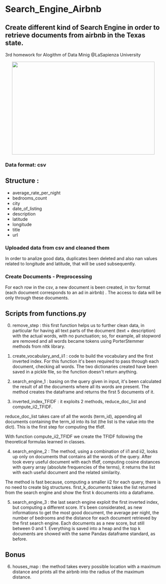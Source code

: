 # Search_Engine_Airbnb

## Create different kind of Search Engine in order to retrieve documents from airbnb in the Texas state. 
3rd homework for Alogithm of Data Minig @LaSapienza University

<p align="center">
  <img width="460" height="300" src="https://www.kajola.net/wp-content/uploads/2017/11/AirBnB.jpg">
</p>

### Data format: csv 

## Structure : 
 - average_rate_per_night
 - bedrooms_count 
 - city
 - date_of_listing 
 - description  
 - latitude
 - longitude
 - title
 - url

### Uploaded data from csv and cleaned them

In order to analize good data, duplicates been deleted and also nan values related to longitude and latitude, that will be used subsequently.

### Create Documents - Preprocessing

For each row in the csv, a new document is been created, in tsv format (each document corresponds to an ad in airbnb) .
The access to data will be only through these documents.

## Scripts from functions.py
  
  0. remove_step : this first function helps us to further clean data, in particular for having all text parts of the document (text + description) with the actual words, with no punctuation; so, for example, all stopword are removed and all words became tokens using PorterStemmer methods from nltk library.  
  
  1. create_vocabulary_and_ii1 : code to build the vocabulary and the first inverted index. For this function it's been required to pass through each document, checking all words.
  The two dictionaries created have been saved in a pickle file, so the function doesn't return anything.
  
  2. search_engine_1 : basing on the query given in input, it's been calculated the result of all the documents where all its words are present. The method creates the dataframe and returns the first 5 documents of it.
  
  3. inverted_index_TFIDF : it exploits 2 methods, reduce_doc_list and compute_ii2_TFIDF.
  
  reduce_doc_list takes care of all the words (term_id), appending all documents containing the term_id into its list (the list is the value into the dict). This is the first step for computing the tfidf. 
  
  With function compute_ii2_TFIDF we create the TFIDF following the theoretical formulas learned in classes.
  
  4. search_engine_2 :
   The method, using a combination of ii1 and ii2, looks up only on documents that contains all the words of the query.
   After took every useful document with each tfidf, computing cosine distances with query array (absolute frequencies of the terms), it returns the list with each useful document and the related similarity. 
   
  The method is fast because, computing a smaller ii2 for each query, there is no need to create big structures.
 first_k_documents takes the list returned from the search engine and show the first k documents into a dataframe.
 
  5. search_engine_3 : the last search engine exploit the first inverted index, but computing a different score.
  It's been considerated, as new informations to get the most good document, the average per night, the number of bedrooms and the distance for each document retrieved by the first search engine.
  Each documents as a new score, but still between 0 and 1.
  Everything is saved into a heap and the top k documents are showed with the same Pandas dataframe standard, as before. 
  
## Bonus 

  6. houses_map : the method takes every possible location with a maximum distance and prints all the airbnb into the radius of the maximum distance.
  
  
 
  
 
 
  
  
